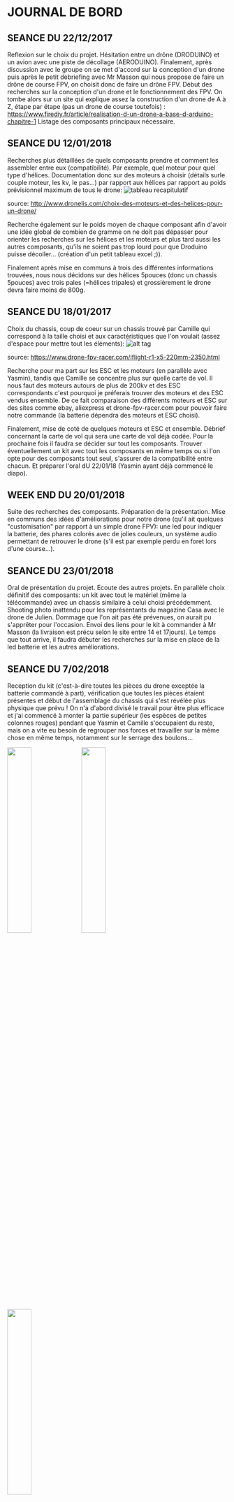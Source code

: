 # JOURNAL DE BORD 

## SEANCE DU 22/12/2017
Reflexion sur le choix du projet. Hésitation entre un drône (DRODUINO) et un avion avec une piste de décollage (AERODUINO). Finalement, 
après discussion avec le groupe on se met d'accord sur la conception d'un drone puis après le petit debriefing avec Mr Masson qui nous 
propose de faire un drône de course FPV, on choisit donc de faire un drône FPV. Début des recherches sur la conception d'un drone et le 
fonctionnement des FPV. On tombe alors sur un site qui explique assez la construction d'un drone de A à Z, étape par étape (pas un drone
de course toutefois) : https://www.firediy.fr/article/realisation-d-un-drone-a-base-d-arduino-chapitre-1
Listage des composants principaux nécessaire.

## SEANCE DU 12/01/2018
Recherches plus détaillées de quels composants prendre et comment les assembler entre eux (compatibilité). Par exemple, quel moteur pour 
quel type d'hélices. Documentation donc sur des moteurs à choisir (détails surle couple moteur, les kv, le pas...) par rapport aux hélices par rapport au poids prévisionnel maximum de tous le drone: 
![tableau recapitulatif](https://user-images.githubusercontent.com/34765769/35444846-13223814-02b0-11e8-8e38-c6e308306b24.PNG)

source: http://www.dronelis.com/choix-des-moteurs-et-des-helices-pour-un-drone/

Recherche également sur le poids moyen de chaque composant afin d'avoir une idée global de combien de gramme on ne doit pas dépasser pour 
orienter les recherches sur les hélices et les moteurs et plus tard aussi les autres composants, qu'ils ne soient pas trop lourd pour que 
Droduino puisse décoller... (création d'un petit tableau excel ;)). 

Finalement après mise en communs à trois des différentes informations trouvées, nous nous décidons sur des hélices 5pouces (donc un chassis
5pouces) avec trois pales (=hélices tripales) et grossièrement le drone devra faire moins de 800g.

## SEANCE DU 18/01/2017
Choix du chassis, coup de coeur sur un chassis trouvé par Camille qui correspond à la taille choisi et aux caractéristiques que l'on voulait (assez d'espace pour mettre tout les éléments):
![alt tag](https://user-images.githubusercontent.com/34765769/35444845-130c671e-02b0-11e8-815e-68201529b249.PNG)

source: https://www.drone-fpv-racer.com/iflight-r1-x5-220mm-2350.html

Recherche pour ma part sur les ESC et les moteurs (en parallèle avec Yasmin), tandis que Camille se concentre plus sur quelle carte de 
vol. Il nous faut des moteurs autours de plus de 200kv et des ESC correspondants c'est pourquoi je préferais trouver des moteurs et des 
ESC vendus ensemble. De ce fait comparaison des différents moteurs et ESC sur des sites comme ebay, aliexpress et drone-fpv-racer.com 
pour pouvoir faire notre commande (la batterie dépendra des moteurs et ESC choisi).

Finalement, mise de coté de quelques moteurs et ESC et ensemble. Débrief concernant la carte de vol qui sera une carte de vol déjà codée.
Pour la prochaine fois il faudra se décider sur tout les composants. Trouver éventuellement un kit avec tout les composants en même temps ou si l'on opte pour des composants tout seul, s'assurer de la compatibilité entre chacun. Et préparer l'oral dU 22/01/18 (Yasmin ayant déjà commencé le diapo).

## WEEK END DU 20/01/2018
Suite des recherches des composants. Préparation de la présentation. 
Mise en communs des idées d'améliorations pour notre drone (qu'il ait quelques "customisation" par rapport à un simple drone FPV): une
led pour indiquer la batterie, des phares colorés avec de jolies couleurs, un système audio permettant de retrouver le drone (s'il est
par exemple perdu en foret lors d'une course...).

## SEANCE DU 23/01/2018
Oral de présentation du projet. Ecoute des autres projets. En parallèle choix définitif des composants: un kit avec tout le matériel
(même la télécommande) avec un chassis similaire à celui choisi précédemment. Shooting photo inattendu pour les représentants du magazine Casa avec le drone de Julien. Dommage que l'on ait pas été prévenues, on aurait pu s'apprêter pour l'occasion. 
Envoi des liens pour le kit à commander à Mr Masson (la livraison est précu selon le site entre 14 et 17jours).
Le temps que tout arrive, il faudra débuter les recherches sur la mise en place de la led batterie et les autres améliorations.

## SEANCE DU 7/02/2018
Reception du kit (c'est-à-dire toutes les pièces du drone exceptée la batterie commandé à part), vérification que toutes les pièces étaient présentes et début de l'assemblage du chassis qui s'est révélée plus physique que prévu ! On n'a d'abord divisé le travail pour être plus efficace et j'ai commencé à monter la partie supérieur (les espèces de petites colonnes rouges) pendant que Yasmin et Camille s'occupaient du reste, mais on a vite eu besoin de regrouper nos forces et travailler sur la même chose en même temps, notamment sur le serrage des boulons...
<p><img src="https://github.com/Rizlenee/Droduino/blob/master/doc/montage1.JPG" width="33%"> <img src="https://github.com/Rizlenee/Droduino/blob/master/doc/montage2.JPG" width="33%"> <img src="https://github.com/Rizlenee/Droduino/blob/master/doc/montage3.JPG" width="33%"></p>
Pour le chassis, il ne reste plus qu'a fixer la partie supérieur et la partie inférieur ensemble (mais on le fera surement seulement après avoir mis les autres composants pour que ça soit plus facile à manier) et intégrer les autres composants. Puis, quand tout cela sera fini et que l'on aura reçu la batterie, nous pourrons enfin commencer les essais de vols !
Go Droduino !

## APRES-MIDI DU 15/02/2018
Assemblage des moteurs, posage des pieds et des hélices.
<p><img src="https://user-images.githubusercontent.com/34765769/38151115-34f63664-3462-11e8-9956-1a624f9994b2.png" width="50%"><img src="https://user-images.githubusercontent.com/34765769/38151235-be011d20-3462-11e8-8829-007fe61e9d9e.png" width="50%"></p>

## JOURNEE DU 21/02/2018
Comme on ne peut coller les deux cartes (carte de vol et plaque de distribution de l'énergie), Camille est allée au Fablab pour des entretoises afin que les cartes puisses être fixées entre elle et avec le châssis (même si, pour des raisons d'ergonomie, on ne les fixe pas au maximum tout de suite).
<p><img src="https://user-images.githubusercontent.com/34765769/38151835-30c9cecc-3465-11e8-8761-8c88ae11427f.png" width="50%"><img src="https://user-images.githubusercontent.com/34765769/38151823-24c99d50-3465-11e8-9fad-8cf6959da6cc.png" width="50%"></p>

## SEANCE DU 16/03/2018
Soudage des ESC avec les moteurs (préalablement fixés avec de l'adhésif). Mr FERRERO nous d'abord montré comment utiliser le fer à souder de la salle de Tp mais nous a ensuite conseillé d'aller effectuer les soudures au Fablab. On a donc terminé la séance au Fablab pour y faire nos soudures et on en a profité pour souder également des pins sur la carte de vol pour pouvoir y brancher des esc ou autres facilement.
<p><img src="https://user-images.githubusercontent.com/34765769/38151859-4480d7d0-3465-11e8-87b3-625beacd6584.png" width="24%"><img src="https://user-images.githubusercontent.com/34765769/38151864-468f1bc2-3465-11e8-9548-810819a12916.png" width="24%">
  <img src="https://user-images.githubusercontent.com/34765769/38154237-4b716350-3471-11e8-9370-2bda3cc80a21.png" width="24%" ><img src="https://user-images.githubusercontent.com/34765769/38338727-1408feb6-386b-11e8-8249-c765825eb2cc.jpg" width="24%"></p>
  <I>(On avait re-enlevé les hélices peu de temps après les avoir installées car elles ne servent pas encore et sont plus gênantes qu'autre chose pour le moment)</I>
  
  
Il restera encore à souder les esc à la plaque de distribution d'energie ainsi que la batterie (une fois qu'elle sera arrivée).

## APRES MIDI DU 28/03/2018
Retour au Fablab. On y a soudé les esc à la plaque de distribution d'énergie et on a ajouté (on a soudé d'autres) pins sur la carte de vol et la plaque de distribution d'énergie, même si on ne les utilisera pas tous forcément, au cas où. On y a aussi pris quatres nouvelles entretoises et des vis (qu'il faudra changer car trop grandes) pour fixer les cartes.
<p><img src="https://user-images.githubusercontent.com/34765769/38322900-0ed78ed2-383c-11e8-9bd8-6660b87bb412.jpg" width="50%"><img src="https://user-images.githubusercontent.com/34765769/38335934-67ce052e-3860-11e8-8017-b1cdd01d209c.jpg" width="50%"></p>



## SEANCE DU 29/03/2018
On a soudé la prise xt60 male à la carte de distribution. Cette prise permet de brancher la batterie (reçue la semaine d'avant) à la plaque de distribution d'énergie et ainsi d'alimenter tout les composants du drone.
<p><img src="https://user-images.githubusercontent.com/34765769/38336831-772221d8-3863-11e8-8d21-04378046296a.jpg" width="50%"><img src="https://user-images.githubusercontent.com/34765769/38338727-1408feb6-386b-11e8-8249-c765825eb2cc.jpg" width="50%" height="333px"></p>

On a aussi récupéré la caméra et son casque fpv que l'on va bientôt installer.
Maintenant que tout est branché, il faut connecter les esc avec la carte de vol et configurer ses pins (si l'on a le temps car c'est de l'optimisation). Et Tester les moteurs.

## WEEK END DU 31/03/2018
Changement des vis trop longues des cartes pour des vis à la bonne taille (enfin!). Second test des moteurs avec l'application Cleanflight, appli pour la carte de vol, (Camille avait déjà fait un premier test qui au final avait donné les mêmes résultats).Les moteursfonctionnent bien mais ils tournent tous dans le même sens. J'ai essayé d'accéder aux esc pour reconfigurer leur sens de rotation (avec l'application BLHeli) mais les esc sont introuvables (on n'arrive pas à y accéder donc aucune reconfiguration possible). Après quelques recherches il semblerait qu'une solution serait de flasher les esc avec une autre carte arduino ou "simplement" d'inverser les branchements moteurs-esc, pour les moteurs concernés, afin de forcer le sens de rotation que l'on veut.

Interface cleanflight:
<img src="https://user-images.githubusercontent.com/34765769/38423767-27105e2e-39af-11e8-904b-f68d8ce12e21.png">
Interface BLHeli:
<img src="(https://user-images.githubusercontent.com/34765769/38423769-29bdd99e-39af-11e8-9197-0e369d437109.png">

Parallèlement, nouvelle révélation ! Le nom de "Droduino" avait été soumis a discussion et nous avions envisagé de le changer. Surtout que 'Droduino' est la combinaison de 'drone' et 'arduino' mais nous n'utilisons finalement pas de carte arduino. Notre drone s'appelera donc... Flash McDrone ! (référence au célèbre Flash McQueen). Le nom du project reste toujours 'Droduino', mais le nom du drone en lui-même devient Flash McDrone :D.

## SEANCE DU 05/04/2018
Recherche sur la radio et la télécommande. Début du branchement de la radio à terminer ce week end. (Camille et Yasmin ont aussi pu désouder et resouder dans le sens voulu les moteurs dont on veut inverser le sens de rotation)
To do ce week-end:branchement radio et télécommande; recherches pour les leds batterie et de positionnement pour pouvoir les commander la semaine prochaine (récupérer notamment la taille des leds phares comme celles qu'utilisent Chapoulie et Benjamin Vouillon); nouveau test des moteurs voir si le sens bon auquel cas --> posage des hélices. Puis premiers vols si tout vas bien, enfin ! Youpi :D
